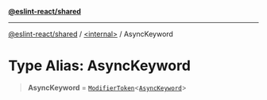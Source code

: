 [**@eslint-react/shared**](../../README.md)

***

[@eslint-react/shared](../../README.md) / [\<internal\>](../README.md) / AsyncKeyword

# Type Alias: AsyncKeyword

> **AsyncKeyword** = [`ModifierToken`](../interfaces/ModifierToken.md)\<[`AsyncKeyword`](../enumerations/SyntaxKind.md#asynckeyword)\>
